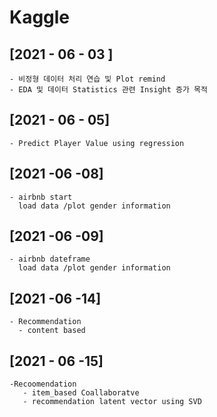 # Kaggle

## [2021 - 06 - 03 ] 
  
    - 비정형 데이터 처리 연습 및 Plot remind
    - EDA 및 데이터 Statistics 관련 Insight 증가 목적
    
    
## [2021 - 06 - 05]

    - Predict Player Value using regression
    
## [2021 -06 -08]

    - airbnb start
      load data /plot gender information

  
    
## [2021 -06 -09]

    - airbnb dateframe
      load data /plot gender information

## [2021 -06 -14]

    - Recommendation 
      - content based

## [2021 - 06 -15]
    
    -Recoomendation
       - item_based Coallaboratve
       - recommendation latent vector using SVD
  
